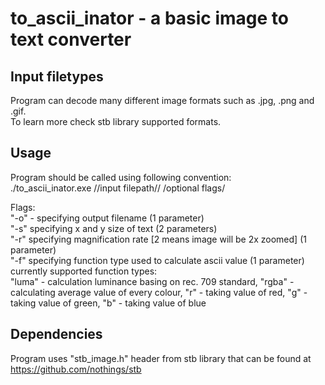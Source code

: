 # to_ascii_inator - a basic image to text converter

## Input filetypes
Program can decode many different image formats such as .jpg, .png and .gif.  
To learn more check stb library supported formats.

## Usage
Program should be called using following convention:  
./to_ascii_inator.exe //input filepath// /optional flags/

Flags:  
"-o" - specifying output filename (1 parameter)  
"-s" specifying x and y size of text (2 parameters)  
"-r" specifying magnification rate [2 means image will be 2x zoomed] (1 parameter)  
"-f" specifying function type used to calculate ascii value (1 parameter)  
currently supported function types:  
"luma" - calculation luminance basing on rec. 709 standard, "rgba" - calculating average value of every colour, "r" - taking value of red, "g" - taking value of green, "b" - taking value of blue

## Dependencies
Program uses "stb_image.h" header from stb library that can be found at https://github.com/nothings/stb